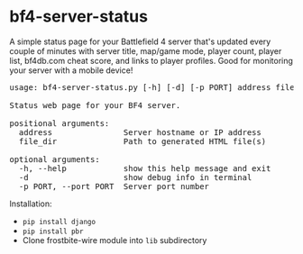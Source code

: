 bf4-server-status
=================
A simple status page for your Battlefield 4 server that's updated every couple of minutes with server title, map/game mode, player count, player list, bf4db.com cheat score, and links to player profiles.  Good for monitoring your server with a mobile device!

<pre>usage: bf4-server-status.py [-h] [-d] [-p PORT] address file_dir

Status web page for your BF4 server.

positional arguments:
  address               Server hostname or IP address
  file_dir              Path to generated HTML file(s)

optional arguments:
  -h, --help            show this help message and exit
  -d                    show debug info in terminal
  -p PORT, --port PORT  Server port number</pre>
  
Installation:
* `pip install django`
* `pip install pbr`
* Clone frostbite-wire module into `lib` subdirectory
